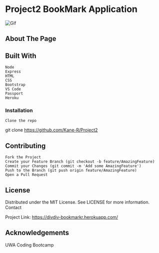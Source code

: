 # Project2 BookMark Application #

![Gif](assets/obama.gif)

## About The Page ## 

## Built With ##

    Node 
    Express
    HTML 
    CSS 
    Bootstrap
    VS Code
    Passport
    Heroku


### Installation ###

    Clone the repo

git clone https://github.com/Kane-R/Project2

## Contributing ##

    Fork the Project
    Create your Feature Branch (git checkout -b feature/AmazingFeature)
    Commit your Changes (git commit -m 'Add some AmazingFeature')
    Push to the Branch (git push origin feature/AmazingFeature)
    Open a Pull Request

## License ##

Distributed under the MIT License. See LICENSE for more information.
Contact

Project Link: https://divdiv-bookmarkr.herokuapp.com/

## Acknowledgements ##

UWA Coding Bootcamp 
